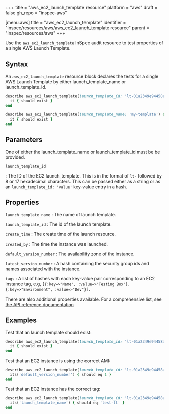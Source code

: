 +++
title = "aws_ec2_launch_template resource"
platform = "aws"
draft = false
gh_repo = "inspec-aws"

[menu.aws]
title = "aws_ec2_launch_template"
identifier = "inspec/resources/aws/aws_ec2_launch_template resource"
parent = "inspec/resources/aws"
+++

Use the `aws_ec2_launch_template` InSpec audit resource to test properties of a single AWS Launch Template.

## Syntax

An `aws_ec2_launch_template` resource block declares the tests for a single  AWS Launch Template by either launch_template_name or launch_template_id.

```ruby
describe aws_ec2_launch_template(launch_template_id: 'lt-01a2349e94458a507') do
  it { should exist }
end
```

```ruby
describe aws_ec2_launch_template(launch_template_name: 'my-template') do
  it { should exist }
end
```

## Parameters

One of either the launch_template_name or launch_template_id must be be provided.

`launch_template_id`

: The ID of the EC2 launch_template. This is in the format of `lt-` followed by 8 or 17 hexadecimal characters.
  This can be passed either as a string or as an `launch_template_id: 'value'` key-value entry in a hash.

## Properties

`launch_template_name`
: The name of launch template.

`launch_template_id`
: The id of the launch template.

`create_time`
: The create time of the launch resource.

`created_by`
: The time the instance was launched.

`default_version_number`
: The availability zone of the instance.

`latest_version_number`
: A hash containing the security group ids and names associated with the instance.

`tags`
: A list of hashes with each key-value pair corresponding to an EC2 instance tag, e.g, `[{:key=>"Name", :value=>"Testing Box"}, {:key=>"Environment", :value=>"Dev"}]`.

There are also additional properties available. For a comprehensive list, see [the API reference documentation](https://docs.aws.amazon.com/AWSEC2/latest/APIReference/API_Instance.html)

## Examples

Test that an launch template should exist:

```ruby
describe aws_ec2_launch_template(launch_template_id: 'lt-01a2349e94458a507') do
  it { should exist }
end
```

Test that an EC2 instance is using the correct AMI:

```ruby
describe aws_ec2_launch_template(launch_template_id: 'lt-01a2349e94458a507') do
  its('default_version_number') { should eq 1 }
end
```

Test that an EC2 instance has the correct tag:

```ruby
describe aws_ec2_launch_template(launch_template_id: 'lt-01a2349e94458a507') do
  its('launch_template_name') { should eq 'test-lt' }
end
```
